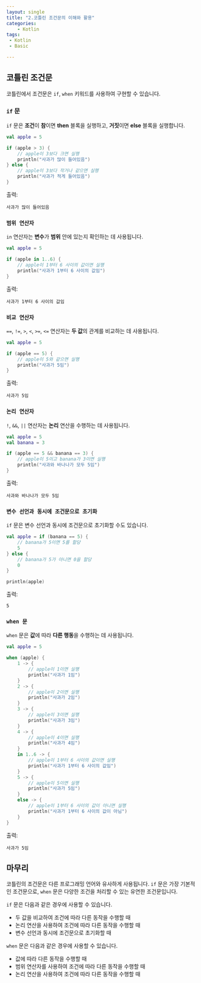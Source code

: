 ```yaml
---
layout: single
title: "2.코틀린 조건문의 이해와 활용"
categories:
    - Kotlin
tags:
 - Kotlin
 - Basic

---
```


## 코틀린 조건문

코틀린에서 조건문은 `if`, `when` 키워드를 사용하여 구현할 수 있습니다.

### `if` 문

`if` 문은 **조건**이 **참**이면 **then** 블록을 실행하고, **거짓**이면 **else** 블록을 실행합니다.

```kotlin
val apple = 5

if (apple > 3) {
    // apple이 3보다 크면 실행
    println("사과가 많이 들어있음")
} else {
    // apple이 3보다 작거나 같으면 실행
    println("사과가 적게 들어있음")
}
```

출력:

```
사과가 많이 들어있음
```

### `범위 연산자`

`in` 연산자는 **변수**가 **범위** 안에 있는지 확인하는 데 사용됩니다.

```kotlin
val apple = 5

if (apple in 1..6) {
    // apple이 1부터 6 사이의 값이면 실행
    println("사과가 1부터 6 사이의 값임")
}
```

출력:

```
사과가 1부터 6 사이의 값임
```

### `비교 연산자`

`==`, `!=`, `>`, `<`, `>=`, `<=` 연산자는 **두 값**의 관계를 비교하는 데 사용됩니다.

```kotlin
val apple = 5

if (apple == 5) {
    // apple이 5와 같으면 실행
    println("사과가 5임")
}
```

출력:

```
사과가 5임
```

### `논리 연산자`

`!`, `&&`, `||` 연산자는 **논리** 연산을 수행하는 데 사용됩니다.

```kotlin
val apple = 5
val banana = 3

if (apple == 5 && banana == 3) {
    // apple이 5이고 banana가 3이면 실행
    println("사과와 바나나가 모두 5임")
}
```

출력:

```
사과와 바나나가 모두 5임
```

### `변수 선언과 동시에 조건문으로 초기화`

`if` 문은 변수 선언과 동시에 조건문으로 초기화할 수도 있습니다.

```kotlin
val apple = if (banana == 5) {
    // banana가 5이면 5를 할당
    5
} else {
    // banana가 5가 아니면 0을 할당
    0
}

println(apple)
```

출력:

```
5
```

### `when 문`

`when` 문은 **값**에 따라 **다른 행동**을 수행하는 데 사용됩니다.

```kotlin
val apple = 5

when (apple) {
    1 -> {
        // apple이 1이면 실행
        println("사과가 1임")
    }
    2 -> {
        // apple이 2이면 실행
        println("사과가 2임")
    }
    3 -> {
        // apple이 3이면 실행
        println("사과가 3임")
    }
    4 -> {
        // apple이 4이면 실행
        println("사과가 4임")
    }
    in 1..6 -> {
        // apple이 1부터 6 사이의 값이면 실행
        println("사과가 1부터 6 사이의 값임")
    }
    5 -> {
        // apple이 5이면 실행
        println("사과가 5임")
    }
    else -> {
        // apple이 1부터 6 사이의 값이 아니면 실행
        println("사과가 1부터 6 사이의 값이 아님")
    }
}
```

출력:

```
사과가 5임
```

## 마무리

코틀린의 조건문은 다른 프로그래밍 언어와 유사하게 사용됩니다. `if` 문은 가장 기본적인 조건문으로, `when` 문은 다양한 조건을 처리할 수 있는 유연한 조건문입니다.

`if` 문은 다음과 같은 경우에 사용할 수 있습니다.

* 두 값을 비교하여 조건에 따라 다른 동작을 수행할 때
* 논리 연산을 사용하여 조건에 따라 다른 동작을 수행할 때
* 변수 선언과 동시에 조건문으로 초기화할 때

`when` 문은 다음과 같은 경우에 사용할 수 있습니다.

* 값에 따라 다른 동작을 수행할 때
* 범위 연산자를 사용하여 조건에 따라 다른 동작을 수행할 때
* 논리 연산을 사용하여 조건에 따라 다른 동작을 수행할 때

